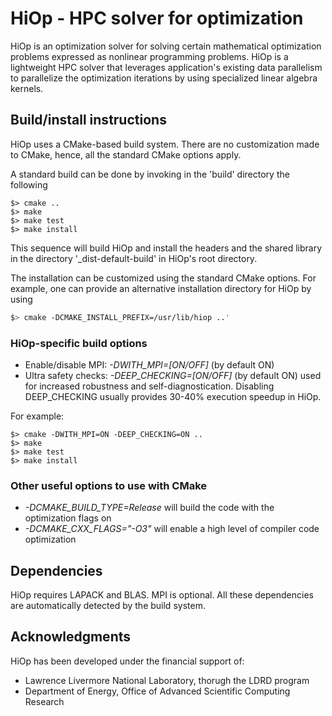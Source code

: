 

# HiOp - HPC solver for optimization
HiOp is an optimization solver for solving certain mathematical optimization problems expressed as nonlinear programming problems. HiOp is a lightweight HPC solver that leverages application's existing data parallelism to parallelize the optimization iterations by using specialized linear algebra kernels.

## Build/install instructions
HiOp uses a CMake-based build system. There are no customization made to CMake, hence, all the standard CMake options apply.

A standard build can be done by invoking in the 'build' directory the following 
```shell 
$> cmake ..
$> make 
$> make test
$> make install
```
This sequence will build HiOp and install the headers and the shared library in the directory '_dist-default-build' in HiOp's root directory.

The installation can be customized using the standard CMake options. For example, one can provide an alternative installation directory for HiOp by using 
```sh
$> cmake -DCMAKE_INSTALL_PREFIX=/usr/lib/hiop ..'
```



### HiOp-specific build options
* Enable/disable MPI: *-DWITH_MPI=[ON/OFF]* (by default ON)
* Ultra safety checks: *-DEEP_CHECKING=[ON/OFF]* (by default ON) used for increased robustness and self-diagnostication. Disabling DEEP_CHECKING usually provides 30-40% execution speedup in HiOp.

For example:
```shell 
$> cmake -DWITH_MPI=ON -DEEP_CHECKING=ON ..
$> make 
$> make test
$> make install
```

### Other useful options to use with CMake
* *-DCMAKE_BUILD_TYPE=Release* will build the code with the optimization flags on
* *-DCMAKE_CXX_FLAGS="-O3"* will enable a high level of compiler code optimization

## Dependencies
HiOp requires LAPACK and BLAS. MPI is optional. All these dependencies are automatically detected by the build system.


## Acknowledgments

HiOp has been developed under the financial support of: 
- Lawrence Livermore National Laboratory, thorugh the LDRD program
- Department of Energy, Office of Advanced Scientific Computing Research

